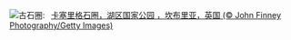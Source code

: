![](https://www.bing.com/th?id=OHR.CastleriggStoneCircleUK_ZH-CN1174541384_UHD.jpg&w=1000)古石圈:&nbsp;&ensp;[卡塞里格石圈，湖区国家公园 ，坎布里亚，英国 (© John Finney Photography/Getty Images)](https://www.bing.com/th?id=OHR.CastleriggStoneCircleUK_ZH-CN1174541384_UHD.jpg)
<br><br/>

